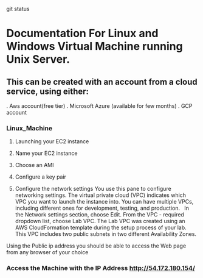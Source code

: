 git status
# Documentation For Linux and Windows Virtual Machine running Unix Server.

## This can be created with an account from a cloud service, using either:
. Aws account(free tier)
. Microsoft Azure (available for few months)
. GCP account 

### Linux_Machine 

1. Launching your EC2 instance

2. Name your EC2 instance

3. Choose an AMI

4. Configure a key pair

5. Configure the network settings
  You use this pane to configure networking settings.
  The virtual private cloud (VPC) indicates which VPC you want to launch the instance into. You can have multiple VPCs, including different ones for development, testing, and production.
 
  In the Network settings section, choose Edit.
  From the VPC - required dropdown list, choose Lab VPC.
  The Lab VPC was created using an AWS CloudFormation template during the setup process of your lab. This VPC includes two public subnets in two different Availability Zones.

Using the Public ip address  you should be able to access the Web page from any browser of your choice

### Access the Machine with the IP Address  http://54.172.180.154/
